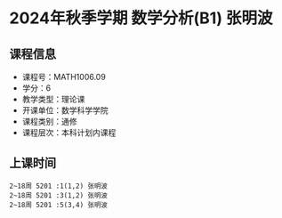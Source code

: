 # 2024年秋季学期 数学分析(B1) 张明波






## 课程信息

- 课程号：MATH1006.09
- 学分：6
- 教学类型：理论课
- 开课单位：数学科学学院
- 课程类别：通修
- 课程层次：本科计划内课程

## 上课时间

```
2~18周 5201 :1(1,2) 张明波
2~18周 5201 :3(1,2) 张明波
2~18周 5201 :5(3,4) 张明波
```

